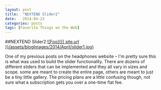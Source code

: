 ```yaml
---
layout: post
title:  "NEXTEND Slider2"
date:   2014-04-23
categories: posts
tags: [Favorite Things on the Web]
---
```


##NEXTEND Slider2
<a target="_blank" href="http://www.nextendweb.com/demo/smartslider2/" rel="nextendweb.com">![Foo]({{ site.url }}/assets/blogImages/2014/April/slider1.jpg)</a>  
  

  
One of my previous posts on the headphones website – I'm pretty sure this is what was used to build the slider functionality. There are dozens of different sliders that can be implemented and they all vary in sizes and scope. some are meant to create the entire page, others are meant to just be a tiny little gallery. The pricing plans are a little confusing though, not sure what a subscription gets you over a one-time flat fee.